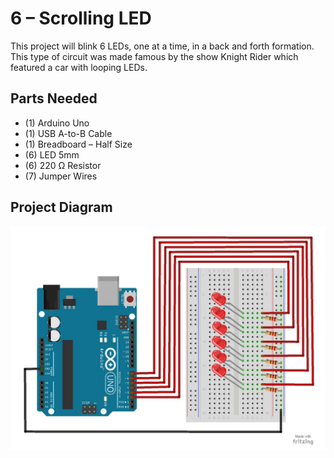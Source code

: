 # 6 – Scrolling LED

This project will blink 6 LEDs, one at a time, in a back and forth formation.  This type of circuit was made famous by the show Knight Rider which featured a car with looping LEDs.

## Parts Needed
- (1) Arduino Uno
- (1) USB A-to-B Cable
- (1) Breadboard – Half Size
- (6) LED 5mm
- (6) 220 Ω Resistor
- (7) Jumper Wires

## Project Diagram
![image](../img/6-For-Loop-Scrolling-LED_LARGE.jpg)
